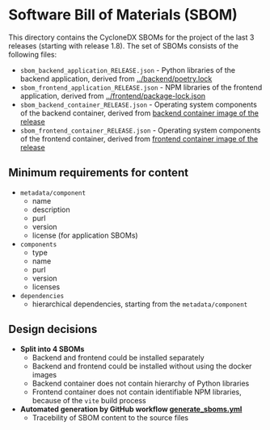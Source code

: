 # Software Bill of Materials (SBOM)

This directory contains the CycloneDX SBOMs for the project of the last 3 releases (starting with release 1.8). The set of SBOMs consists of the following files:

* `sbom_backend_application_RELEASE.json` - Python libraries of the backend application, derived from [../backend/poetry.lock](../backend/poetry.lock)
* `sbom_frontend_application_RELEASE.json` - NPM libraries of the frontend application, derived from [../frontend/package-lock.json](../frontend/package-lock.json)
* `sbom_backend_container_RELEASE.json` - Operating system components of the backend container, derived from [backend container image of the release](https://hub.docker.com/repository/docker/maibornwolff/secobserve-backend/general)
* `sbom_frontend_container_RELEASE.json` - Operating system components of the frontend container, derived from [frontend container image of the release](https://hub.docker.com/repository/docker/maibornwolff/secobserve-frontend/general)


## Minimum requirements for content

* `metadata/component` 
    * name
    * description
    * purl
    * version
    * license (for application SBOMs)
* `components`
    * type
    * name
    * purl
    * version
    * licenses
* `dependencies`
    * hierarchical dependencies, starting from the `metadata/component`


## Design decisions

* **Split into 4 SBOMs**
    * Backend and frontend could be installed separately
    * Backend and frontend could be installed without using the docker images
    * Backend container does not contain hierarchy of Python libraries
    * Frontend container does not contain identifiable NPM libraries, because of the `vite` build process
* **Automated generation by GitHub workflow [generate_sboms.yml](../.github/workflows/generate_sboms.yml)**
    * Tracebility of SBOM content to the source files

